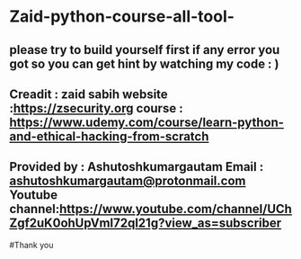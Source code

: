 # Zaid-python-course-all-tool-
please try to build yourself first if any error you got so you can get hint by watching my code : )
----------------
Creadit : zaid sabih
website :https://zsecurity.org
course  : https://www.udemy.com/course/learn-python-and-ethical-hacking-from-scratch
---------------------------------------------------------------------------------------
Provided by : Ashutoshkumargautam
Email : ashutoshkumargautam@protonmail.com
Youtube channel:https://www.youtube.com/channel/UChZgf2uK0ohUpVmI72ql21g?view_as=subscriber
----------------------------------------------------------------------------------------------
#Thank you
